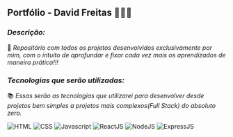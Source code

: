 ## **Portfólio - David Freitas** 👨🏻‍💻

### _Descrição:_
 📌 _Repositório com todos os projetos desenvolvidos exclusivamente por mim, com o intuito de aprofundar e fixar cada vez mais os aprendizados de maneira prática!!!_

### _Tecnologias que serão utilizadas:_

📚 _Essas serão as tecnologias que utilizarei para desenvolver desde projetos bem simples a projetos mais complexos(Full Stack) do absoluto zero._

![HTML](https://img.shields.io/badge/HTML5-E34F26?style=for-the-badge&logo=html5&logoColor=white)
![CSS](https://img.shields.io/badge/CSS3-1572B6?style=for-the-badge&logo=css3&logoColor=white)
![Javascript](https://img.shields.io/badge/JavaScript-F7DF1E?style=for-the-badge&logo=javascript&logoColor=black)
![ReactJS](https://img.shields.io/badge/React-20232A?style=for-the-badge&logo=react&logoColor=61DAFB)
![NodeJS](https://img.shields.io/badge/Node.js-43853D?style=for-the-badge&logo=node.js&logoColor=white)
![ExpressJS](https://img.shields.io/badge/Express.js-404D59?style=for-the-badge)